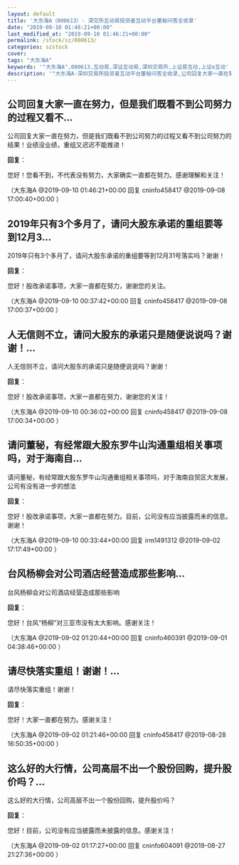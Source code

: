 ```yaml
---
layout: default
title: '大东海A（000613）- 深交所互动易投资者互动平台董秘问答全收录'
date: "2019-09-10 01:46:21+00:00"
last_modified_at: "2019-09-10 01:46:21+00:00"
permalink: /stock/sz/000613/
categories: szstock
cover: 
tags: "大东海A"
keywords: '"大东海A",000613,互动易,深证互动易,深圳交易所,上证易互动,上证e互动'
description: '"大东海A-深圳交易所投资者互动平台董秘问答全收录,公司回复大家一直在努力，但是我们既看不到公司努力的过程又看不到公司努力的结果！业绩没业绩，重组又迟迟不能推进！"'
---
```


## 公司回复大家一直在努力，但是我们既看不到公司努力的过程又看不...

公司回复大家一直在努力，但是我们既看不到公司努力的过程又看不到公司努力的结果！业绩没业绩，重组又迟迟不能推进！

**回复**：

您好！您看不到，不代表没有努力，大家确实一直都在努力。感谢理解和关注！ 

（大东海A  @2019-09-10 01:46:21+00:00 回复 cninfo458417  @2019-09-08 17:00:40+00:00 ）

## 2019年只有3个多月了，请问大股东承诺的重组要等到12月3...

2019年只有3个多月了，请问大股东承诺的重组要等到12月31号落实吗？谢谢！

**回复**：

您好！股改承诺事项，大家一直都在努力，谢谢您的关注。 

（大东海A  @2019-09-10 00:37:42+00:00 回复 cninfo458417  @2019-09-08 17:00:37+00:00 ）

## 人无信则不立，请问大股东的承诺只是随便说说吗？谢谢！...

人无信则不立，请问大股东的承诺只是随便说说吗？谢谢！

**回复**：

您好！股改承诺事项，大家一直都在努力，谢谢您的关注！ 

（大东海A  @2019-09-10 00:36:02+00:00 回复 cninfo458417  @2019-09-08 17:00:34+00:00 ）

## 请问董秘，有经常跟大股东罗牛山沟通重组相关事项吗，对于海南自...

请问董秘，有经常跟大股东罗牛山沟通重组相关事项吗，对于海南自贸区大发展，公司有没有进一步的想法

**回复**：

您好！股改承诺事项，大家一直都在努力。目前，公司没有应当披露而未的信息。谢谢！ 

（大东海A  @2019-09-10 00:33:44+00:00 回复 irm1491312  @2019-09-02 17:17:49+00:00 ）

## 台风杨柳会对公司酒店经营造成那些影响...

台风杨柳会对公司酒店经营造成那些影响

**回复**：

您好！台风“杨柳”对三亚市没有太大影响。感谢关注！ 

（大东海A  @2019-09-02 01:20:44+00:00 回复 cninfo460391  @2019-09-01 04:38:46+00:00 ）

## 请尽快落实重组！谢谢！...

请尽快落实重组！谢谢！

**回复**：

您好！大家一直都在努力。感谢关注！ 

（大东海A  @2019-09-02 01:21:46+00:00 回复 cninfo458417  @2019-08-28 16:50:35+00:00 ）

## 这么好的大行情，公司高层不出一个股份回购，提升股价吗？...

这么好的大行情，公司高层不出一个股份回购，提升股价吗？

**回复**：

您好！目前，公司没有应当披露而未披露的信息。感谢关注！ 

（大东海A  @2019-09-02 01:17:27+00:00 回复 cninfo604091  @2019-08-27 21:27:36+00:00 ）

